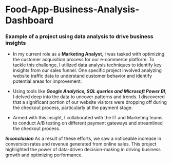 # Food-App-Business-Analysis-Dashboard

### Example of a project using data analysis to drive business insights
- In my current role as a **Marketing Analyst**, I was tasked with optimizing the customer acquisition process for our e-commerce platform. To tackle this challenge, I utilized data analysis techniques to identify key insights from our sales funnel. One specific project involved analyzing website traffic data to understand customer behavior and identify potential areas for improvement.

- Using tools like ***Google Analytics, SQL queries and Microsoft Power BI***, I delved deep into the data to uncover patterns and trends. I discovered that a significant portion of our website visitors were dropping off during the checkout process, particularly at the payment stage.

- Armed with this insight, I collaborated with the IT and Marketing teams to conduct A/B testing on different payment gateways and streamlined the checkout process.

***Inconclusion***
As a result of these efforts, we saw a noticeable increase in conversion rates and revenue generated from online sales. This project highlighted the power of data-driven decision-making in driving business growth and optimizing performance.
